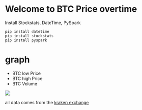 
# Welcome to BTC Price overtime
Install Stockstats, DateTime, PySpark

    pip install datetime
    pip install stockstats
    pip install pyspark
# graph
- BTC low Price
- BTC high Price
- BTC Volume

![](https://media.discordapp.net/attachments/778202761291366400/802110083966173214/unknown.png)


all data comes from the [kraken exchange](https://www.kraken.com/fr-fr/) 
